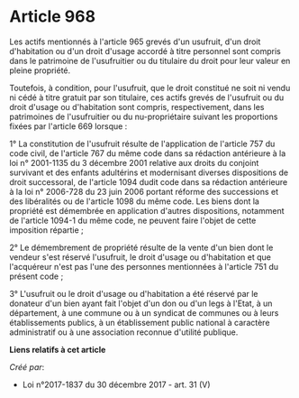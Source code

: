 # Article 968

Les actifs mentionnés à l'article 965 grevés d'un usufruit, d'un droit d'habitation ou d'un droit d'usage accordé à titre
personnel sont compris dans le patrimoine de l'usufruitier ou du titulaire du droit pour leur valeur en pleine propriété.

Toutefois, à condition, pour l'usufruit, que le droit constitué ne soit ni vendu ni cédé à titre gratuit par son titulaire,
ces actifs grevés de l'usufruit ou du droit d'usage ou d'habitation sont compris, respectivement, dans les patrimoines de
l'usufruitier ou du nu-propriétaire suivant les proportions fixées par l'article 669 lorsque :

1° La constitution de l'usufruit résulte de l'application de l'article 757 du code civil, de l'article 767 du même code dans
sa rédaction antérieure à la loi n° 2001-1135 du 3 décembre 2001 relative aux droits du conjoint survivant et des enfants
adultérins et modernisant diverses dispositions de droit successoral, de l'article 1094 dudit code dans sa rédaction
antérieure à la loi n° 2006-728 du 23 juin 2006 portant réforme des successions et des libéralités ou de l'article 1098 du
même code. Les biens dont la propriété est démembrée en application d'autres dispositions, notamment de l'article 1094-1 du
même code, ne peuvent faire l'objet de cette imposition répartie ;

2° Le démembrement de propriété résulte de la vente d'un bien dont le vendeur s'est réservé l'usufruit, le droit d'usage ou
d'habitation et que l'acquéreur n'est pas l'une des personnes mentionnées à l'article 751 du présent code ;

3° L'usufruit ou le droit d'usage ou d'habitation a été réservé par le donateur d'un bien ayant fait l'objet d'un don ou d'un
legs à l'Etat, à un département, à une commune ou à un syndicat de communes ou à leurs établissements publics, à un
établissement public national à caractère administratif ou à une association reconnue d'utilité publique.

**Liens relatifs à cet article**

_Créé par_:

  - Loi n°2017-1837 du 30 décembre 2017 - art. 31 (V)
